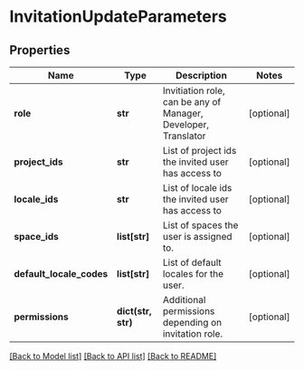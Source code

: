 # InvitationUpdateParameters

## Properties
Name | Type | Description | Notes
------------ | ------------- | ------------- | -------------
**role** | **str** | Invitiation role, can be any of Manager, Developer, Translator | [optional] 
**project_ids** | **str** | List of project ids the invited user has access to | [optional] 
**locale_ids** | **str** | List of locale ids the invited user has access to | [optional] 
**space_ids** | **list[str]** | List of spaces the user is assigned to. | [optional] 
**default_locale_codes** | **list[str]** | List of default locales for the user. | [optional] 
**permissions** | **dict(str, str)** | Additional permissions depending on invitation role. | [optional] 

[[Back to Model list]](../README.md#documentation-for-models) [[Back to API list]](../README.md#documentation-for-api-endpoints) [[Back to README]](../README.md)


